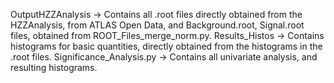 OutputHZZAnalysis -> Contains all .root files directly obtained from the HZZAnalysis, from ATLAS Open Data, and Background.root, Signal.root files, 
obtained from ROOT_Files_merge_norm.py.
Results_Histos -> Contains histograms for basic quantities, directly obtained from the histograms in the .root files.
Significance_Analysis.py -> Contains all univariate analysis, and resulting histograms.
